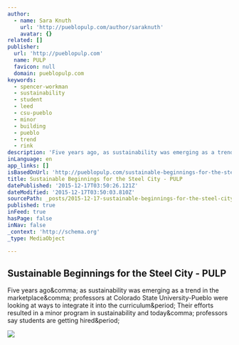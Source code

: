 ```yaml
---
author:
  - name: Sara Knuth
    url: 'http://pueblopulp.com/author/saraknuth'
    avatar: {}
related: []
publisher:
  url: 'http://pueblopulp.com'
  name: PULP
  favicon: null
  domain: pueblopulp.com
keywords:
  - spencer-workman
  - sustainability
  - student
  - leed
  - csu-pueblo
  - minor
  - building
  - pueblo
  - trend
  - rink
description: 'Five years ago, as sustainability was emerging as a trend in the marketplace, professors at Colorado State University-Pueblo were looking at ways to integrate it into the curriculum. Their efforts resulted in a minor program in sustainability and today, professors say students are getting hired.'
inLanguage: en
app_links: []
isBasedOnUrl: 'http://pueblopulp.com/sustainable-beginnings-for-the-steel-city-csupueblo'
title: Sustainable Beginnings for the Steel City - PULP
datePublished: '2015-12-17T03:50:26.121Z'
dateModified: '2015-12-17T03:50:03.810Z'
sourcePath: _posts/2015-12-17-sustainable-beginnings-for-the-steel-city-pulp.md
published: true
inFeed: true
hasPage: false
inNav: false
_context: 'http://schema.org'
_type: MediaObject

---
```

<article style=""><h1>Sustainable Beginnings for the Steel City - PULP</h1><p>Five years ago&amp;comma; as sustainability was emerging as a trend in the marketplace&amp;comma; professors at Colorado State University-Pueblo were looking at ways to integrate it into the curriculum&amp;period; Their efforts resulted in a minor program in sustainability and today&amp;comma; professors say students are getting hired&amp;period;</p><img src="http://i0.wp.com/pueblopulp.com/wp-content/uploads/2015/10/sustainability.png?resize=506%2C480" /></article>
